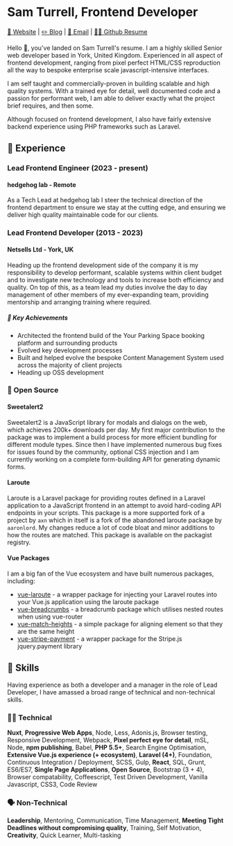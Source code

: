# Sam Turrell, Frontend Developer

[🔗 Website](http://samturrell.co.uk) | [✏️ Blog](http://samturrell.github.io) | [📧 Email](mailto:sam+hi@samturrell.co.uk) | [👨‍💻 Github Resume](http://resume.github.io/?samturrell)


Hello 👋, you've landed on Sam Turrell's resume. I am a highly skilled Senior web developer based in York, United Kingdom. Experienced in all aspect of frontend development, ranging from pixel perfect HTML/CSS reproduction all the way to bespoke enterprise scale javascript-intensive interfaces. 

I am self taught and commercially-proven in building scalable and high quality systems. With a trained eye for detail, well documented code and a passion for performant web, I am able to deliver exactly what the project brief requires, and then some.

Although focused on frontend development, I also have fairly extensive backend experience using PHP frameworks such as Laravel.

## 👏 Experience

### Lead Frontend Engineer (2023 - present)

#### hedgehog lab - Remote

As a Tech Lead at hedgehog lab I steer the technical direction of the frontend department to ensure we stay at the cutting edge, and ensuring we deliver high quality maintainable code for our clients.

### Lead Frontend Developer (2013 - 2023)

#### Netsells Ltd - York, UK

Heading up the frontend development side of the company it is my responsibility to develop performant, scalable systems within client budget and to investigate new technology and tools to increase both efficiency and quality. On top of this, as a team lead my duties involve the day to day management of other members of my ever-expanding team, providing mentorship and arranging training where required.

##### 🔑 Key Achievements

- Architected the frontend build of the Your Parking Space booking platform and surrounding products
- Evolved key development processes 
- Built and helped evolve the bespoke Content Management System used across the majority of client projects
- Heading up OSS development

### 🍻 Open Source

#### Sweetalert2

Sweetalert2 is a JavaScript library for modals and dialogs on the web, which achieves 200k+ downloads per day. My first major contribution to the package was to implement a build process for more efficient bundling for different module types. Since then I have implemented numerous bug fixes for issues found by the community, optional CSS injection and I am currently working on a complete form-building API for generating dynamic forms.

#### Laroute

Laroute is a Laravel package for providing routes defined in a Laravel application to a JavaScript frontend in an attempt to avoid hard-coding API endpoints in your scripts. This package is a more supported fork of a project by `axn` which in itself is a fork of the abandoned laroute package by `aaronlord`. My changes reduce a lot of code bloat and minor additions to how the routes are matched. This package is available on the packagist registry.

#### Vue Packages

I am a big fan of the Vue ecosystem and have built numerous packages, including:

- [vue-laroute](https://github.com/samturrell/vue-laroute) - a wrapper package for injecting your Laravel routes into your Vue.js application using the laroute package
- [vue-breadcrumbs](https://github.com/samturrell/vue-breadcrumbs) - a breadcrumb package which utilises nested routes when using vue-router
- [vue-match-heights](https://github.com/samturrell/vue-match-heights) - a simple package for aligning element so that they are the same height
- [vue-stripe-payment](https://github.com/samturrell/vue-stripe-payment) - a wrapper package for the Stripe.js jquery.payment library

## 🧠 Skills

Having experience as both a developer and a manager in the role of Lead Developer, I have amassed a broad range of technical and non-technical skills.

### 👨‍💻 Technical

**Nuxt**, **Progressive Web Apps**, Node, Less, Adonis.js, Browser testing, Responsive Development, Webpack, **Pixel perfect eye for detail**, mSL, Node, **npm publishing**, Babel, **PHP 5.5+**, Search Engine Optimisation, **Extensive Vue.js experience (+ ecosystem)**, **Laravel (4+)**, Foundation, Continuous Integration / Deployment, SCSS, Gulp, **React**, SQL, Grunt, ES6/ES7, **Single Page Applications**, **Open Source**, Bootstrap (3 + 4), Browser compatability, Coffeescript, Test Driven Development, Vanilla Javascript, CSS3, Code Review

### 🗣 Non-Technical

**Leadership**, Mentoring, Communication, Time Management, **Meeting Tight Deadlines without compromising quality**, Training, Self Motivation, **Creativity**, Quick Learner, Multi-tasking



